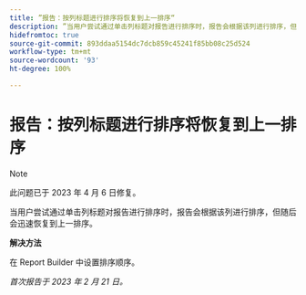 ```yaml
---
title: ”报告：按列标题进行排序将恢复到上一排序“
description: ”当用户尝试通过单击列标题对报告进行排序时，报告会根据该列进行排序，但随后会迅速恢复到上一排序。“
hidefromtoc: true
source-git-commit: 893ddaa5154dc7dcb859c45241f85bb08c25d524
workflow-type: tm+mt
source-wordcount: '93'
ht-degree: 100%

---
```



# 报告：按列标题进行排序将恢复到上一排序

>[!NOTE]
>
>此问题已于 2023 年 4 月 6 日修复。

当用户尝试通过单击列标题对报告进行排序时，报告会根据该列进行排序，但随后会迅速恢复到上一排序。

**解决方法**

在 Report Builder 中设置排序顺序。

_首次报告于 2023 年 2 月 21 日。_


